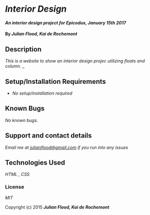 # _Interior Design_

#### _An interior design project for Epicodus, January 15th 2017_

#### By _**Julian Flood, Kai de Rochemont**_

## Description

_This is a website to show an interior design projec utilizing floats and column._ _

## Setup/Installation Requirements

* _No setup/installation required_


## Known Bugs

_No known bugs._

## Support and contact details

_Email me at julianflood@gmail.com if you run into any issues_

## Technologies Used

_HTML , CSS_

### License

*MIT*

Copyright (c) 2015 **_Julian Flood, Kai de Rochemont_**
